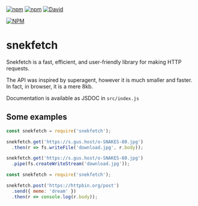 [![npm](https://img.shields.io/npm/v/snekfetch.svg?maxAge=3600)](https://www.npmjs.com/package/snekfetch)
[![npm](https://img.shields.io/npm/dt/snekfetch.svg?maxAge=3600)](https://www.npmjs.com/package/snekfetch)
[![David](https://david-dm.org/guscaplan/snekfetch.svg)](https://david-dm.org/guscaplan/snekfetch)

[![NPM](https://nodei.co/npm/snekfetch.png?downloads=true&downloadRank=true&stars=true)](https://nodei.co/npm/snekfetch/)

# snekfetch

Snekfetch is a fast, efficient, and user-friendly library for making HTTP requests.

The API was inspired by superagent, however it is much smaller and faster.
In fact, in browser, it is a mere 8kb.

Documentation is available as JSDOC in `src/index.js`

## Some examples

```js
const snekfetch = require('snekfetch');

snekfetch.get('https://s.gus.host/o-SNAKES-80.jpg')
  .then(r => fs.writeFile('download.jpg', r.body));

snekfetch.get('https://s.gus.host/o-SNAKES-80.jpg')
  .pipe(fs.createWriteStream('download.jpg'));
```

```js
const snekfetch = require('snekfetch');

snekfetch.post('https://httpbin.org/post')
  .send({ meme: 'dream' })
  .then(r => console.log(r.body));
```

